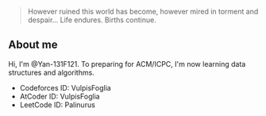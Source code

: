 > However ruined this world has become, however mired in torment and despair... Life endures. Births continue.
## About me
Hi, I'm @Yan-131F121. To preparing for ACM/ICPC, I'm now learning data structures and algorithms.
 - Codeforces ID: VulpisFoglia
 - AtCoder ID: VulpisFoglia
 - LeetCode ID: Palinurus
